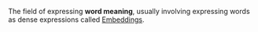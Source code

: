 The field of expressing **word meaning**, usually involving expressing words as dense expressions called [Embeddings](Tasks/NLP/Semantic%20Analysis/Embeddings/Embeddings.md).



